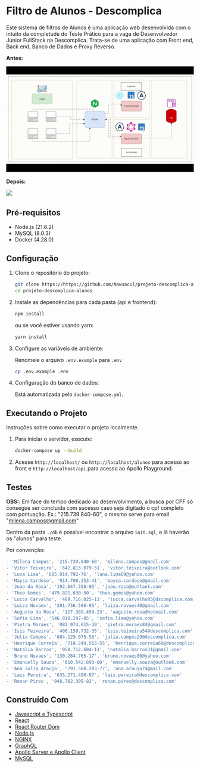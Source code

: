 # Filtro de Alunos - Descomplica

Este sistema de filtros de Alunos é uma aplicação web desenvolvida com o intuito da completude do Teste Prático para a vaga de Desenvolvedor Júnior FullStack na Descomplica. Trata-se de uma aplicação com Front end, Back end, Banco de Dados e Proxy Reverso.

**Antes:**

![](estrutura.gif)

**Depois:**

![](diagrama-funcional-atualizado-db-maior.gif.gif)

## Pré-requisitos

- Node.js (21.6.2)
- MySQL (8.0.3)
- Docker (4.28.0)

## Configuração

1. Clone o repositório do projeto:
   ```bash
   git clone https://https://github.com/Nawsacul/projeto-descomplica-alunos.git
   cd projeto-descomplica-alunos
   ```

2. Instale as dependências para cada pasta (api e frontend):
   ```bash
   npm install
   ```
   ou se você estiver usando yarn:
   ```bash
   yarn install
   ```

3. Configure as variáveis de ambiente:

   Renomeie o arquivo `.env.example` para `.env`
   ```bash
   cp .env.example .env
   ```

4. Configuração do banco de dados:

   Está automatizada pelo `docker-compose.yml`.

## Executando o Projeto

Instruções sobre como executar o projeto localmente.

1. Para iniciar o servidor, execute:
   ```bash
   docker-compose up --build
   ```

2. Acesse `http://localhost/` ou `http://localhost/alunos` para acesso ao front e `http://localhost/api` para acesso ao Apollo Playground.

## Testes

**OBS:**: Em face do tempo dedicado ao desenvolvimento, a busca por CPF só consegue ser concluida com sucesso caso seja digitado o cpf completo com pontuação. Ex.: "215.739.840-60", o mesmo serve para email "milena.campos@gmail.com"

Dentro da pasta `./db` é possível encontrar o arquivo `init.sql`, e lá haverão os "alunos" para teste.

Por convenção:

```js
- 'Milena Campos', '215.739.840-60', 'milena.campos@gmail.com'
- 'Vitor Teixeira', '642.813.079-31', 'vitor.teixeira@outlook.com'
- 'Luna Lima', '685.014.792-76', 'luna.lima69@yahoo.com'
- 'Maysa Cardoso', '914.708.253-41', 'maysa.cardoso@gmail.com'
- 'Joao da Rosa', '192.047.358-05', 'joao.rosa@outlook.com'
- 'Theo Gomes', '479.821.630-50', 'theo.gomes@yahoo.com'
- 'Lucca Carvalho', '489.716.025-11', 'lucca.carvalho85@dscomplica.com'
- 'Luiza Novaes', '281.736.590-95', 'luiza.novaes40@gmail.com'
- 'Augusto da Rosa', '127.389.450-23', 'augusto.rosa@hotmail.com'
- 'Sofia Lima', '546.810.297-85', 'sofia.lima@yahoo.com'
- 'Pietra Moraes', '082.974.615-30', 'pietra.moraes84@gmail.com'
- 'Isis Teixeira', '406.158.732-35', 'isis.teixeira54@descomplica.com'
- 'Julia Campos', '684.129.075-58', 'julia.campos29@descomplica.com'
- 'Henrique Correia', '718.249.563-55', 'henrique.correia69@descomplica.com'
- 'Natalia Barros', '958.712.604-11', 'natalia.barros31@gmail.com'
- 'Bruno Novaes', '130.284.765-17', 'bruno.novaes80@yahoo.com'
- 'Emanuelly Souza', '610.542.893-60', 'emanuelly.souza@outlook.com'
- 'Ana Julia Araujo', '791.560.283-77', 'ana.araujo74@mail.com'
- 'Lais Pereira', '635.271.490-07', 'lais.pereira@descomplica.com'
- 'Renan Pires', '048.762.395-92', 'renan.pires@descomplica.com'
```

## Construído Com

- [Javascript e Typescript](https://www.typescriptlang.org/)
- [React](https://reactjs.org/)
- [React Router Dom](https://reactrouter.com/en/main)
- [Node.js](https://nodejs.org/)
- [NGINX](https://docs.nginx.com/)
- [GraphQL](https://graphql.org/)
- [Apollo Server e Apollo Client](https://www.apollographql.com/docs/apollo-server/)
- [MySQL](https://www.mysql.com/)